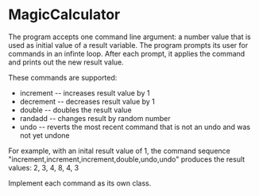 # MagicCalculator

The program accepts one command line argument: a number value that is used as initial value of a result variable. 
The program prompts its user for commands in an infinte loop. 
After each prompt, it applies the command and prints out the new result value.

These commands are supported:
+ increment -- increases result value by 1
+ decrement -- decreases result value by 1
+ double -- doubles the result value
+ randadd -- changes result by random number
+ undo -- reverts the most recent command that is not an undo and was not yet undone
  
For example, with an inital result value of 1, the command sequence
"increment,increment,increment,double,undo,undo" produces the result values: 2, 3, 4, 8, 4, 3

Implement each command as its own class.
